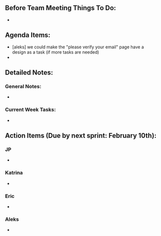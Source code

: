 ## Before Team Meeting Things To Do:
- 

## Agenda Items:
- [aleks] we could make the "please verify your email" page have a design as a task (if more tasks are needed)
- 

## Detailed Notes:
### General Notes:
- 

### Current Week Tasks:
- 

## Action Items (Due by next sprint: February 10th):
### JP
- 

### Katrina
- 

### Eric
-

### Aleks
- 
